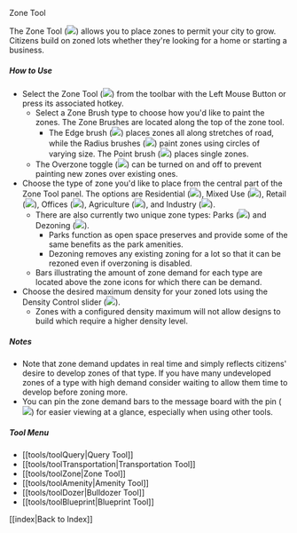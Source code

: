 Zone Tool

The Zone Tool (![](IconHouse)) allows you to place zones to permit your city to grow. Citizens build on zoned lots whether they're looking for a home or starting a business. 

##### How to Use
* Select the Zone Tool (![](IconHouse)) from the toolbar with the Left Mouse Button or press its associated hotkey.
	* Select a Zone Brush type to choose how you'd like to paint the zones. The Zone Brushes are located along the top of the zone tool.
		* The Edge brush (![](IconVerticalBar)) places zones all along stretches of road, while the Radius brushes (![](IconDotMedium)) paint zones using circles of varying size. The Point brush (![](IconPointer)) places single zones.
	* The Overzone toggle (![](IconOverzone)) can be turned on and off to prevent painting new zones over existing ones. 
* Choose the type of zone you'd like to place from the central part of the Zone Tool panel. The options are Residential (![](IconZoneResidential)), Mixed Use (![](IconZoneMixedUse)), Retail (![](IconZoneRetail)), Offices (![](IconZoneOffice)), Agriculture (![](IconZoneFarm)), and Industry (![](IconZoneFactory)).
	* There are also currently two unique zone types: Parks (![](IconZonePark)) and Dezoning (![](IconZoneNone)).
		* Parks function as open space preserves and provide some of the same benefits as the park amenities.
		* Dezoning removes any existing zoning for a lot so that it can be rezoned even if overzoning is disabled.
	* Bars illustrating the amount of zone demand for each type are located above the zone icons for which there can be demand. 
* Choose the desired maximum density for your zoned lots using the Density Control slider (![](IconApartment)).
	* Zones with a configured density maximum will not allow designs to build which require a higher density level. 
 
##### Notes
* Note that zone demand updates in real time and simply reflects citizens' desire to develop zones of that type. If you have many undeveloped zones of a type with high demand consider waiting to allow them time to develop before zoning more.
* You can pin the zone demand bars to the message board with the pin (![](IconPin)) for easier viewing at a glance, especially when using other tools.

##### Tool Menu
* [[tools/toolQuery|Query Tool]]
* [[tools/toolTransportation|Transportation Tool]]
* [[tools/toolZone|Zone Tool]]
* [[tools/toolAmenity|Amenity Tool]]
* [[tools/toolDozer|Bulldozer Tool]]
* [[tools/toolBlueprint|Blueprint Tool]]

[[index|Back to Index]]
